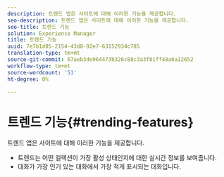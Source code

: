 ```yaml
---
description: 트렌드 앱은 사이트에 대해 이러한 기능을 제공합니다.
seo-description: 트렌드 앱은 사이트에 대해 이러한 기능을 제공합니다.
seo-title: 트렌드 기능
solution: Experience Manager
title: 트렌드 기능
uuid: 7e7b1d05-2154-43d8-92e7-63152934c785
translation-type: tm+mt
source-git-commit: 67aeb3de964473b326c88c3a3f81ff48a6a12652
workflow-type: tm+mt
source-wordcount: '51'
ht-degree: 0%

---
```



# 트렌드 기능{#trending-features}

트렌드 앱은 사이트에 대해 이러한 기능을 제공합니다.



* 트렌드는 어떤 컬렉션이 가장 활성 상태인지에 대한 실시간 정보를 보여줍니다.
* 대화가 가장 인기 있는 대화에서 가장 적게 표시되는 대화입니다.

